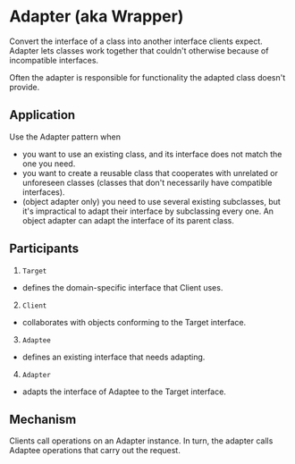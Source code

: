 # Adapter (aka Wrapper)

Convert the interface of a class into another interface clients expect. Adapter lets classes work together that couldn't otherwise because of incompatible interfaces.

Often the adapter is responsible for functionality the adapted class doesn't provide.

## Application

Use the Adapter pattern when
- you want to use an existing class, and its interface does not match the one you need.
- you want to create a reusable class that cooperates with unrelated or unforeseen classes (classes that don't necessarily have compatible interfaces).
- (object adapter only) you need to use several existing subclasses, but it's impractical to adapt their interface by subclassing every one. An object adapter can adapt the interface of its parent class.


## Participants

1. `Target` 
- defines the domain-specific interface that Client uses.

2. `Client` 
- collaborates with objects conforming to the Target interface.

3. `Adaptee`
- defines an existing interface that needs adapting.

4. `Adapter`
- adapts the interface of Adaptee to the Target interface.

## Mechanism

Clients call operations on an Adapter instance. In turn, the adapter calls Adaptee operations that carry out the request.
